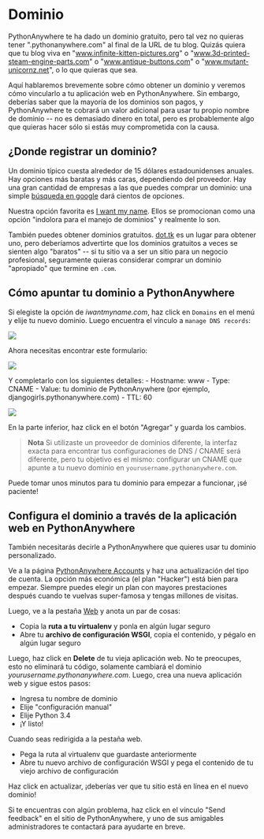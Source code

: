 # Dominio

PythonAnywhere te ha dado un dominio gratuito, pero tal vez no quieras tener ".pythonanywhere.com" al final de la URL de tu blog. Quizás quiera que tu blog viva en "www.infinite-kitten-pictures.org" o "www.3d-printed-steam-engine-parts.com" o "www.antique-buttons.com" o "www.mutant-unicornz.net", o lo que quieras que sea.

Aquí hablaremos brevemente sobre cómo obtener un dominio y veremos cómo vincularlo a tu aplicación web en PythonAnywhere. Sin embargo, deberías saber que la mayoría de los dominios son pagos, y PythonAnywhere te cobrará un valor adicional para usar tu propio nombre de dominio -- no es demasiado dinero en total, pero es probablemente algo que quieras hacer sólo si estás muy comprometida con la causa.

## ¿Donde registrar un dominio?

Un dominio típico cuesta alrededor de 15 dólares estadounidenses anuales. Hay opciones más baratas y más caras, dependiendo del proveedor. Hay una gran cantidad de empresas a las que puedes comprar un dominio: una simple [búsqueda en google][1] dará cientos de opciones.

 [1]: https://www.google.com/search?q=register%20domain

Nuestra opción favorita es [I want my name][2]. Ellos se promocionan como una opción "indolora para el manejo de dominios" y realmente lo son.

 [2]: https://iwantmyname.com/

También puedes obtener dominios gratuitos. [dot.tk][3] es un lugar para obtener uno, pero deberíamos advertirte que los dominios gratuitos a veces se sienten algo "baratos" -- si tu sitio va a ser un sitio para un negocio profesional, seguramente quieras considerar comprar un dominio "apropiado" que termine en `.com`.

 [3]: http://www.dot.tk

## Cómo apuntar tu dominio a PythonAnywhere

Si elegiste la opción de *iwantmyname.com*, haz click en `Domains` en el menú y elije tu nuevo dominio. Luego encuentra el vínculo a `manage DNS records`:

![][4]

 [4]: images/4.png

Ahora necesitas encontrar este formulario:

![][5]

 [5]: images/5.png

Y completarlo con los siguientes detalles: - Hostname: www - Type: CNAME - Value: tu dominio de PythonAnywhere (por ejemplo, djangogirls.pythonanywhere.com) - TTL: 60

![][6]

 [6]: images/6.png

En la parte inferior, haz click en el botón "Agregar" y guarda los cambios.

> **Nota** Si utilizaste un proveedor de dominios diferente, la interfaz exacta para encontrar tus configuraciones de DNS / CNAME será diferente, pero tu objetivo es el mismo: configurar un CNAME que apunte a tu nuevo dominio en `yourusername.pythonanywhere.com`.

Puede tomar unos minutos para tu dominio para empezar a funcionar, ¡sé paciente!

## Configura el dominio a través de la aplicación web en PythonAnywhere

También necesitarás decirle a PythonAnywhere que quieres usar tu dominio personalizado.

Ve a la página [PythonAnywhere Accounts][7] y haz una actualización del tipo de cuenta. La opción más económica (el plan "Hacker") está bien para empezar. Siempre puedes elegir un plan con mayores prestaciones después cuando te vuelvas super-famosa y tengas millones de visitas.

 [7]: https://www.pythonanywhere.com/account/

Luego, ve a la pestaña [Web][8] y anota un par de cosas:

 [8]: https://www.pythonanywhere.com/web_app_setup/

*   Copia la **ruta a tu virtualenv** y ponla en algún lugar seguro
*   Abre tu **archivo de configuración WSGI**, copia el contenido, y pégalo en algún lugar seguro

Luego, haz click en **Delete** de tu vieja aplicación web. No te preocupes, esto no eliminará tu código, solamente cambiará el dominio *yourusername.pythonanywhere.com*. Luego, crea una nueva aplicación web y sigue estos pasos:

*   Ingresa tu nombre de dominio
*   Elije "configuración manual"
*   Elije Python 3.4
*   ¡Y listo!

Cuando seas redirigida a la pestaña web.

*   Pega la ruta al virtualenv que guardaste anteriormente
*   Abre tu nuevo archivo de configuración WSGI y pega el contenido de tu viejo archivo de configuración

Haz click en actualizar, ¡deberías ver que tu sitio está en línea en el nuevo dominio!

Si te encuentras con algún problema, haz click en el vínculo "Send feedback" en el sitio de PythonAnywhere, y uno de sus amigables administradores te contactará para ayudarte en breve.